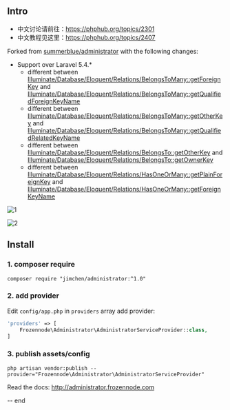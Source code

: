 ## Intro

* 中文讨论请前往：https://phphub.org/topics/2301
* 中文教程见这里：https://phphub.org/topics/2407


Forked from [summerblue/administrator](https://github.com/summerblue/administrator) with the following changes:

* Support over Laravel 5.4.*
	+ different between [Illuminate/Database/Eloquent/Relations/BelongsToMany::getForeignKey](https://laravel.com/api/5.3/Illuminate/Database/Eloquent/Relations/BelongsToMany.html#method_getForeignKey) and [Illuminate/Database/Eloquent/Relations/BelongsToMany::getQualifiedForeignKeyName](https://laravel.com/api/5.4/Illuminate/Database/Eloquent/Relations/BelongsToMany.html#method_getQualifiedForeignKeyName)
	+ different between [Illuminate/Database/Eloquent/Relations/BelongsToMany::getOtherKey](https://laravel.com/api/5.3/Illuminate/Database/Eloquent/Relations/BelongsToMany.html#method_getOtherKey) and [Illuminate/Database/Eloquent/Relations/BelongsToMany::getQualifiedRelatedKeyName](https://laravel.com/api/5.4/Illuminate/Database/Eloquent/Relations/BelongsToMany.html#method_getQualifiedRelatedKeyName)
	+ different between [Illuminate/Database/Eloquent/Relations/BelongsTo::getOtherKey](https://laravel.com/api/5.3/Illuminate/Database/Eloquent/Relations/BelongsTo.html#method_getOtherKey) and [Illuminate/Database/Eloquent/Relations/BelongsTo::getOwnerKey](https://laravel.com/api/5.4/Illuminate/Database/Eloquent/Relations/BelongsTo.html#method_getOwnerKey)
	+ different between [Illuminate/Database/Eloquent/Relations/HasOneOrMany::getPlainForeignKey](https://laravel.com/api/5.3/Illuminate/Database/Eloquent/Relations/HasOneOrMany.html#method_getPlainForeignKey) and [Illuminate/Database/Eloquent/Relations/HasOneOrMany::getForeignKeyName](https://laravel.com/api/5.4/Illuminate/Database/Eloquent/Relations/HasOneOrMany.html#method_getForeignKeyName)


![1](https://cloud.githubusercontent.com/assets/324764/16544619/6db648d0-413f-11e6-8842-bf0b993416ef.png)

![2](https://cloud.githubusercontent.com/assets/324764/16544623/72a8c0ac-413f-11e6-9c5b-0259b07a7c37.png)

## Install

### 1. composer require

```
composer require "jimchen/administrator:^1.0"
```

### 2. add provider

Edit `config/app.php` in `providers` array add provider:

```php
'providers' => [
	Frozennode\Administrator\AdministratorServiceProvider::class,
]
```

### 3. publish assets/config

```
php artisan vendor:publish --provider="Frozennode\Administrator\AdministratorServiceProvider"
```

Read the docs: http://administrator.frozennode.com

-- end
